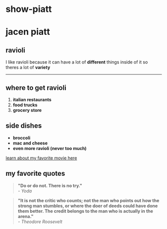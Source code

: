 # show-piatt
# jacen piatt
## ravioli
I like ravioli because it can have a lot of **different** things inside of it so theres a lot of **variety**

---

## where to get ravioli

1. **italian restaurants**  
2. **food trucks**  
3. **grocery store**  

## side dishes
- **broccoli**  
- **mac and cheese**  
- **even more ravioli (never too much)**  

[learn about my favorite movie here](./MyMovie.md) 

## my favorite quotes

> **"Do or do not. There is no try."**  
> *- Yoda*  

> **"It is not the critic who counts; not the man who points out how the strong man stumbles, or where the doer of deeds could have done them better. The credit belongs to the man who is actually in the arena."**  
> *- Theodore Roosevelt*  
